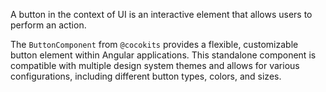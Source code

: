 A button in the context of UI is an interactive element that allows users to perform an action.

The `ButtonComponent` from `@cocokits` provides a flexible, customizable button element within Angular applications.
This standalone component is compatible with multiple design system themes and allows for various configurations, including different button types, colors, and sizes.
